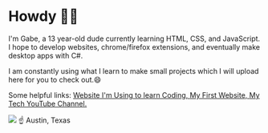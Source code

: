 # Howdy 🤠👋
I'm Gabe, a 13 year-old dude currently learning HTML, CSS, and JavaScript. I hope to develop websites, chrome/firefox extensions, and eventually make desktop apps with C#.

I am constantly using what I learn to make small projects which I will upload here for you to check out.😄

Some helpful links:
<a href="www.codecademy.com">Website I'm Using to learn Coding, </a> <a href="https://dagabey.github.io/FirstWebsite/">My First Website, </a> <a href="https://www.youtube.com/channel/UC3vTQpO_BOr9c8eQ1axqWQQ">My Tech YouTube Channel.</a>

<img src="https://images.fineartamerica.com/images/artworkimages/mediumlarge/1/austin-texas-colorful-pano-frozen-in-time-fine-art-photography.jpg"></img>
☝️ Austin, Texas
